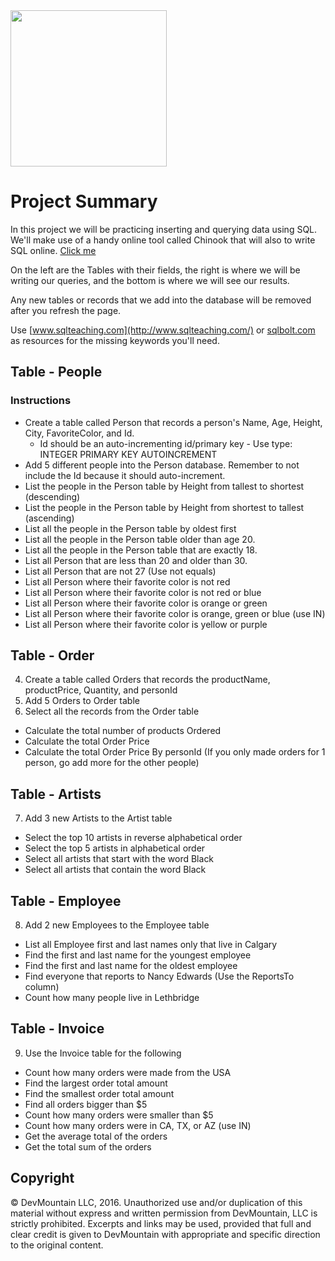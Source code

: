 <img src="https://devmounta.in/img/logowhiteblue.png" width="250">

# Project Summary

In this project we will be practicing inserting and querying data using SQL. We'll make use of a handy online tool called Chinook that will also to write SQL online. <a href="http://jxs.me/chinook-web/">Click me</a>

On the left are the Tables with their fields, the right is where we will be writing our queries, and the bottom is where we will see our results.  

Any new tables or records that we add into the database will be removed after you refresh the page.

Use [www.sqlteaching.com](http://www.sqlteaching.com/) or [sqlbolt.com](http://sqlbolt.com/) as resources for the missing keywords you'll need.

## Table - People

### Instructions
* Create a table called Person that records a person's Name, Age, Height, City, FavoriteColor, and Id. 
  * Id should be an auto-incrementing id/primary key - Use type: INTEGER PRIMARY KEY AUTOINCREMENT
* Add 5 different people into the Person database. Remember to not include the Id because it should auto-increment.
* List the people in the Person table by Height from tallest to shortest (descending)
* List the people in the Person table by Height from shortest to tallest (ascending)
* List all the people in the Person table by oldest first
* List all the people in the Person table older than age 20.
* List all the people in the Person table that are exactly 18.
* List all Person that are less than 20 and older than 30.
* List all Person that are not 27 (Use not equals)
* List all Person where their favorite color is not red
* List all Person where their favorite color is not red or blue
* List all Person where their favorite color is orange or green
* List all Person where their favorite color is orange, green or blue (use IN)
* List all Person where their favorite color is yellow or purple

## Table - Order
4. Create a table called Orders that records the productName, productPrice, Quantity, and personId  
5. Add 5 Orders to Order table
6. Select all the records from the Order table

  * Calculate the total number of products Ordered
  * Calculate the total Order Price
  * Calculate the total Order Price By personId (If you only made orders for 1 person, go add more for the other people)

## Table - Artists
7. Add 3 new Artists to the Artist table 

 * Select the top 10 artists in reverse alphabetical order
 * Select the top 5 artists in alphabetical order
 * Select all artists that start with the word Black
 * Select all artists that contain the word Black

## Table - Employee
8. Add 2 new Employees to the Employee table

* List all Employee first and last names only that live in Calgary
* Find the first and last name for the youngest employee
* Find the first and last name for the oldest employee
* Find everyone that reports to Nancy Edwards (Use the ReportsTo column)
* Count how many people live in Lethbridge

## Table - Invoice 
9. Use the Invoice table for the following

* Count how many orders were made from the USA
* Find the largest order total amount
* Find the smallest order total amount
* Find all orders bigger than $5
* Count how many orders were smaller than $5
* Count how many orders were in CA, TX, or AZ (use IN)
* Get the average total of the orders
* Get the total sum of the orders


## Copyright

© DevMountain LLC, 2016. Unauthorized use and/or duplication of this material without express and written permission from DevMountain, LLC is strictly prohibited. Excerpts and links may be used, provided that full and clear credit is given to DevMountain with appropriate and specific direction to the original content.
